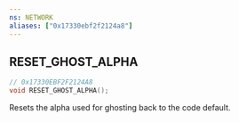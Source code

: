 ```yaml
---
ns: NETWORK
aliases: ["0x17330ebf2f2124a8"]
---
```

## RESET_GHOST_ALPHA

```c
// 0x17330EBF2F2124A8
void RESET_GHOST_ALPHA();
```

Resets the alpha used for ghosting back to the code default.

